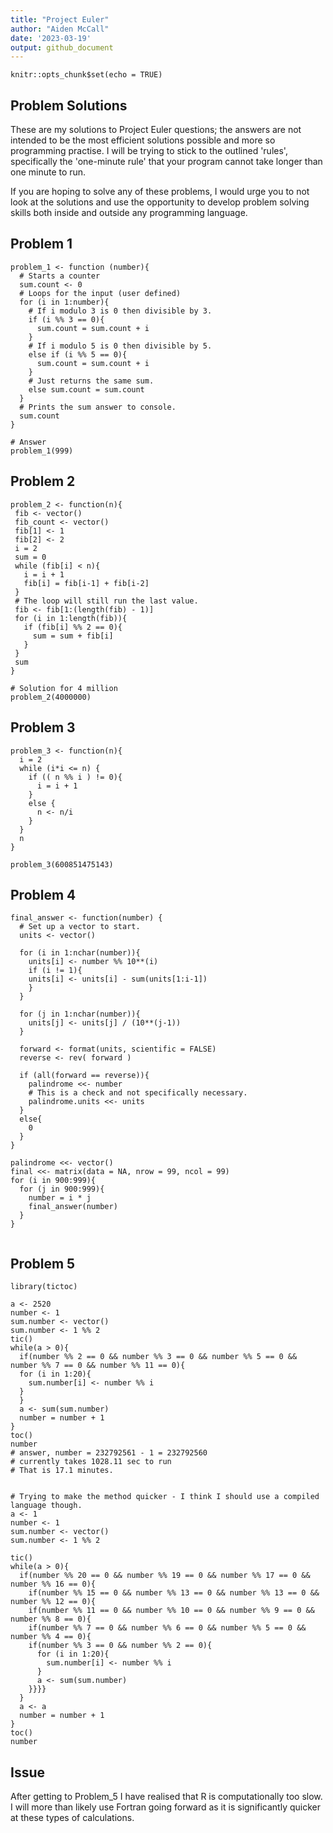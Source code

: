 ```yaml
---
title: "Project Euler"
author: "Aiden McCall"
date: '2023-03-19'
output: github_document
---
```


```{r setup, include=FALSE}
knitr::opts_chunk$set(echo = TRUE)
```

## Problem Solutions

These are my solutions to Project Euler questions; the answers are not intended to be the most efficient solutions possible and more so programming practise. I will be trying to stick to the outlined 'rules', specifically the 'one-minute rule' that your program cannot take longer than one minute to run.

If you are hoping to solve any of these problems, I would urge you to not look at the solutions and use the opportunity to develop problem solving skills both inside and outside any programming language.

## Problem 1

```{r Problem_1}
problem_1 <- function (number){
  # Starts a counter
  sum.count <- 0
  # Loops for the input (user defined)
  for (i in 1:number){
    # If i modulo 3 is 0 then divisible by 3.
    if (i %% 3 == 0){
      sum.count = sum.count + i
    }
    # If i modulo 5 is 0 then divisible by 5.
    else if (i %% 5 == 0){
      sum.count = sum.count + i
    }
    # Just returns the same sum.
    else sum.count = sum.count
  }
  # Prints the sum answer to console.
  sum.count
}

# Answer
problem_1(999)
```

## Problem 2

```{r Problem_2}
problem_2 <- function(n){
 fib <- vector()
 fib_count <- vector()
 fib[1] <- 1
 fib[2] <- 2
 i = 2
 sum = 0
 while (fib[i] < n){
   i = i + 1
   fib[i] = fib[i-1] + fib[i-2]
 }
 # The loop will still run the last value.
 fib <- fib[1:(length(fib) - 1)]
 for (i in 1:length(fib)){
   if (fib[i] %% 2 == 0){
     sum = sum + fib[i] 
   }
 }
 sum
}

# Solution for 4 million
problem_2(4000000)
````

## Problem 3

````{r Problem_3}
problem_3 <- function(n){
  i = 2
  while (i*i <= n) {
    if (( n %% i ) != 0){
      i = i + 1
    }
    else {
      n <- n/i
    }
  }
  n
}

problem_3(600851475143)
````

## Problem 4

````{r Problem_4}
final_answer <- function(number) {
  # Set up a vector to start.
  units <- vector()

  for (i in 1:nchar(number)){
    units[i] <- number %% 10**(i)
    if (i != 1){
    units[i] <- units[i] - sum(units[1:i-1])
    }
  }

  for (j in 1:nchar(number)){
    units[j] <- units[j] / (10**(j-1))
  }

  forward <- format(units, scientific = FALSE)
  reverse <- rev( forward )

  if (all(forward == reverse)){
    palindrome <<- number
    # This is a check and not specifically necessary.
    palindrome.units <<- units
  }
  else{
    0
  }
}

palindrome <<- vector()
final <<- matrix(data = NA, nrow = 99, ncol = 99)
for (i in 900:999){
  for (j in 900:999){
    number = i * j
    final_answer(number)
  }
}


````

## Problem 5 
````{r Problem_5}
library(tictoc)

a <- 2520
number <- 1
sum.number <- vector()
sum.number <- 1 %% 2
tic()
while(a > 0){
  if(number %% 2 == 0 && number %% 3 == 0 && number %% 5 == 0 && number %% 7 == 0 && number %% 11 == 0){
  for (i in 1:20){
    sum.number[i] <- number %% i
  }
  }
  a <- sum(sum.number)
  number = number + 1
}
toc()
number
# answer, number = 232792561 - 1 = 232792560
# currently takes 1028.11 sec to run
# That is 17.1 minutes.
````

````{r Problem_5_quicker}

# Trying to make the method quicker - I think I should use a compiled language though.
a <- 1
number <- 1
sum.number <- vector()
sum.number <- 1 %% 2

tic()
while(a > 0){
  if(number %% 20 == 0 && number %% 19 == 0 && number %% 17 == 0 && number %% 16 == 0){
    if(number %% 15 == 0 && number %% 13 == 0 && number %% 13 == 0 && number %% 12 == 0){
    if(number %% 11 == 0 && number %% 10 == 0 && number %% 9 == 0 && number %% 8 == 0){
    if(number %% 7 == 0 && number %% 6 == 0 && number %% 5 == 0 && number %% 4 == 0){
    if(number %% 3 == 0 && number %% 2 == 0){
      for (i in 1:20){
        sum.number[i] <- number %% i
      }
      a <- sum(sum.number)
    }}}}
  }
  a <- a
  number = number + 1
}
toc()
number

````

## Issue

After getting to Problem_5 I have realised that R is computationally too slow. I will more than likely use Fortran going forward as it is significantly quicker at these types of calculations.